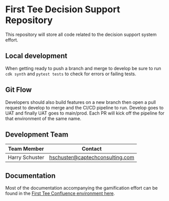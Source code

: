 # First Tee Decision Support Repository
This repository will store all code related to the decision support system effort.

## Local development
When getting ready to push a branch and merge to develop be sure to run ```cdk synth``` and ```pytest tests``` to check for errors or failing tests.

## Git Flow
Developers should also build features on a new branch then open a pull request to develop to merge and the CI/CD pipeline to run. Develop goes to UAT and finally UAT goes to main/prod. Each PR will kick off the pipeline for that environment of the same name.

## Development Team
|Team Member|Contact|
|---|---|
|Harry Schuster|hschuster@captechconsulting.com|


## Documentation
Most of the documentation accompanying the gamification effort can be found in the [First Tee Confluence environment here](https://firsttee.atlassian.net/wiki/spaces/DSS/overview?homepageId=475824403).